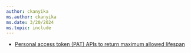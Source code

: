 ```yaml
---
author: ckanyika
ms.author: ckanyika
ms.date: 3/20/2024
ms.topic: include
---
```


- [Personal access token (PAT) APIs to return maximum allowed lifespan](#personal-access-token-pat-apis-to-return-maximum-allowed-lifespan)

